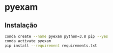 # pyexam

## Instalação

```bash
conda create --name pyexam python=3.8 pip --yes
conda activate pyexam
pip install --requirement requirements.txt
```
